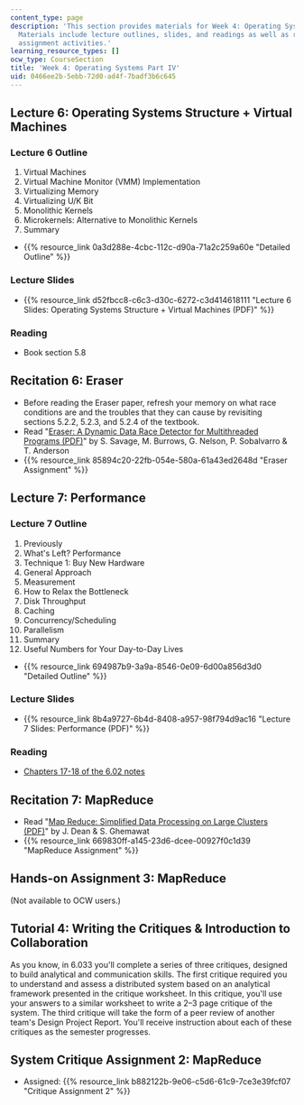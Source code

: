 ```yaml
---
content_type: page
description: 'This section provides materials for Week 4: Operating Systems Part IV.
  Materials include lecture outlines, slides, and readings as well as recitation and
  assignment activities.'
learning_resource_types: []
ocw_type: CourseSection
title: 'Week 4: Operating Systems Part IV'
uid: 0466ee2b-5ebb-72d0-ad4f-7badf3b6c645
---
```


Lecture 6: Operating Systems Structure + Virtual Machines
---------------------------------------------------------

### Lecture 6 Outline

1.  Virtual Machines
2.  Virtual Machine Monitor (VMM) Implementation
3.  Virtualizing Memory
4.  Virtualizing U/K Bit
5.  Monolithic Kernels
6.  Microkernels: Alternative to Monolithic Kernels
7.  Summary

*   {{% resource_link 0a3d288e-4cbc-112c-d90a-71a2c259a60e "Detailed Outline" %}}

### Lecture Slides

*   {{% resource_link d52fbcc8-c6c3-d30c-6272-c3d414618111 "Lecture 6 Slides: Operating Systems Structure + Virtual Machines (PDF)" %}}

### Reading

*   Book section 5.8

Recitation 6: Eraser
--------------------

*   Before reading the Eraser paper, refresh your memory on what race conditions are and the troubles that they can cause by revisiting sections 5.2.2, 5.2.3, and 5.2.4 of the textbook.
*   Read "[Eraser: A Dynamic Data Race Detector for Multithreaded Programs (PDF)](http://www.cs.ucsd.edu/~savage/papers/Tocs97.pdf)" by S. Savage, M. Burrows, G. Nelson, P. Sobalvarro & T. Anderson
*   {{% resource_link 85894c20-22fb-054e-580a-61a43ed2648d "Eraser Assignment" %}}

Lecture 7: Performance
----------------------

### Lecture 7 Outline

1.  Previously
2.  What's Left? Performance
3.  Technique 1: Buy New Hardware
4.  General Approach
5.  Measurement
6.  How to Relax the Bottleneck
7.  Disk Throughput
8.  Caching
9.  Concurrency/Scheduling
10.  Parallelism
11.  Summary
12.  Useful Numbers for Your Day-to-Day Lives

*   {{% resource_link 694987b9-3a9a-8546-0e09-6d00a856d3d0 "Detailed Outline" %}}

### Lecture Slides

*   {{% resource_link 8b4a9727-6b4d-8408-a957-98f794d9ac16 "Lecture 7 Slides: Performance (PDF)" %}}

### Reading

*   [Chapters 17-18 of the 6.02 notes](/courses/6-02-introduction-to-eecs-ii-digital-communication-systems-fall-2012/pages/readings)

Recitation 7: MapReduce
-----------------------

*   Read "[Map Reduce: Simplified Data Processing on Large Clusters (PDF)](https://static.googleusercontent.com/media/research.google.com/en//archive/mapreduce-osdi04.pdf)" by J. Dean & S. Ghemawat
*   {{% resource_link 669830ff-a145-23d6-dcee-00927f0c1d39 "MapReduce Assignment" %}}

Hands-on Assignment 3: MapReduce
--------------------------------

(Not available to OCW users.)

Tutorial 4: Writing the Critiques & Introduction to Collaboration
-----------------------------------------------------------------

As you know, in 6.033 you'll complete a series of three critiques, designed to build analytical and communication skills. The first critique required you to understand and assess a distributed system based on an analytical framework presented in the critique worksheet. In this critique, you'll use your answers to a similar worksheet to write a 2–3 page critique of the system. The third critique will take the form of a peer review of another team's Design Project Report. You'll receive instruction about each of these critiques as the semester progresses.

System Critique Assignment 2: MapReduce
---------------------------------------

*   Assigned: {{% resource_link b882122b-9e06-c5d6-61c9-7ce3e39fcf07 "Critique Assignment 2" %}}